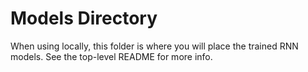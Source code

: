 # Models Directory

When using locally, this folder is where you will place the trained RNN models. See the top-level README for more info.